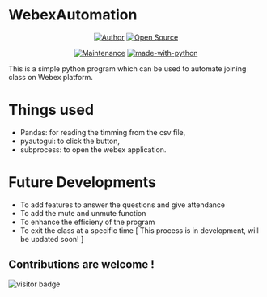 # WebexAutomation


<p align="center">
<a href="https://github.com/JasonJerry"><img title="Author" src="https://img.shields.io/badge/Author-Jason Jerry-red.svg?style=for-the-badge&logo=github"></a>
<a href="#"><img title="Open Source" src="https://img.shields.io/badge/Open%20Source-%E2%9D%A4-green?style=for-the-badge"></a>
</p>
<p align="center">
</p>
<p align="center">
  <a href="https://GitHub.com/Naereen/StrapDown.js/graphs/commit-activity"><img src="https://img.shields.io/badge/Maintained%3F-yes-green.svg" alt="Maintenance"></a>
  <a href="https://www.python.org/"><img src="https://img.shields.io/badge/Made%20with-Python-1f425f.svg" alt="made-with-python"></a>
</p>
This is a simple python program which can be used to automate joining class on Webex platform.

# Things used

- Pandas: for reading the timming from the csv file,
- pyautogui: to click the button,
- subprocess: to open the webex application.

# Future Developments

- To add features to answer the questions and give attendance
- To add the mute and unmute function
- To enhance the efficieny of the program
- To exit the class at a specific time [ This process is in development, will be updated soon! ]

## Contributions are welcome !
<p>
<img src="https://visitor-badge.laobi.icu/badge?page_id=JasonJerry.WebexAutomation" alt="visitor badge"/>
</p>
